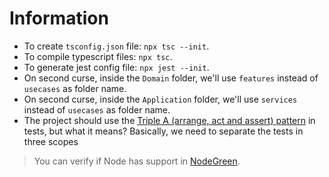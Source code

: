 # Information
- To create `tsconfig.json` file:
  `npx tsc --init`.
- To compile typescript files:
  `npx tsc`.
- To generate jest config file:
  `npx jest --init`.
- On second curse, inside the `Domain` folder, we'll use `features` instead of `usecases` as folder name.
- On second curse, inside the `Application` folder, we'll use `services` instead of `usecases` as folder name.
- The project should use the [Triple A (arrange,  act and assert) pattern](https://medium.com/@pjbgf/title-testing-code-ocd-and-the-aaa-pattern-df453975ab80) in tests, but what it means? Basically, we need to separate the tests in three scopes

> You can verify if Node has support in [NodeGreen](https://node.green).

